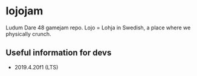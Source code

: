 # lojojam
Ludum Dare 48 gamejam repo. Lojo = Lohja in Swedish, a place where we physically crunch. 

## Useful information for devs
- 2019.4.20f1 (LTS)
